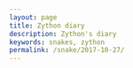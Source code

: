 ```yaml
---
layout: page
title: Zython diary
description: Zython's diary
keywords: snakes, zython
permalink: /snake/2017-10-27/
---
```

